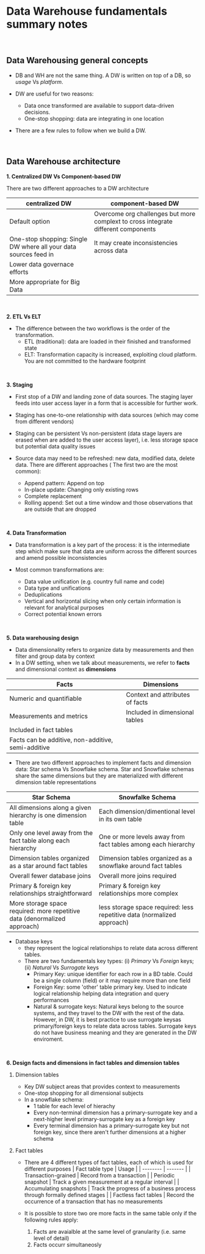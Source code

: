 # Data Warehouse fundamentals summary notes 

<p> <br>

## Data Warehousing general concepts 

* DB and WH are not the same thing. A DW is written on top of a DB, so *usage* Vs *platform*.
  
* DW are useful for two reasons:
    * Data once transformed are available to support data-driven decisions.
    * One-stop shopping: data are integrating in one location
      
* There are a few rules to follow when we build a DW.

<p> <br>

## Data Warehouse architecture 

**1. Centralized DW Vs Component-based DW**

There are two different approaches to a DW architecture

| centralized DW | component-based DW |
| -------- | ------- |
| Default option | Overcome org challenges but more complext to cross integrate different components |
| One-stop shopping: Single DW where all your data sources feed in  | It may create inconsistencies across data  |
| Lower data governace efforts | 
| More appropriate for Big Data | 

<p> <br>

**2. ETL Vs ELT**

* The difference between the two workflows is the order of the transformation.
    * ETL (traditional): data are loaded in their finished and transformed state
    * ELT: Transformation capacity is increased, exploiting cloud platform. You are not committed to the hardware footprint

<p> <br>
 
**3. Staging**

  * First stop of a DW and landing zone of data sources. The staging layer feeds into user access layer in a form that is accessible for further work.

  * Staging has one-to-one relationship with data sources (which may come from different vendors)
    
  * Staging can be persistent Vs non-persistent (data stage layers are erased when are added to the user access layer), i.e. less storage space but potential data quality issues

  *  Source data may need to be refreshed: new data, modified data, delete data. There are different approaches ( The first two are the most common):
      * Append pattern: Append on top
      * In-place update: Changing only existing rows 
      * Complete replacement
      * Rolling append: Set out a time window and those observations that are outside that are dropped
   
<p> <br>

**4. Data Transformation**

* Data transformation is a key part of the process: it is the intermediate step which make sure that data are uniform across the different sources and amend possible inconsistencies

* Most common transformations are:
    * Data value unification (e.g. country full name and code)
    * Data type and unifications
    * Deduplications
    * Vertical and horizontal slicing when only certain information is relevant for analytical purposes
    * Correct potential known errors

<p> <br>
 
**5. Data warehousing design**

* Data dimensionality refers to organize data by measurements and then filter and group data by context
* In a DW setting, when we talk about measurements, we refer to **facts** and dimensional context as **dimensions**
  
| Facts | Dimensions |
| -------- | ------- |
| Numeric and quantifiable| Context and attributes of facts |
| Measurements and metrics  | Included in dimensional tables  |
| Included in fact tables |
| Facts can be additive, non-additive, semi-additive |

* There are two different approaches to implement facts and dimension data: Star schema Vs Snowflake schema. Star and Snowflake schemas share
  the same dimensions but they are materialized with different dimension table representations  

| Star Schema | Snowfalke Schema |
| -------- | ------- |
| All dimensions along a given hierarchy is one dimension table | Each dimension/dimentional level in its own table |
| Only one level away from the fact table along each hierarchy | One or more levels away from fact tables among each hierarchy |
| Dimension tables organized as a star around fact tables | Dimension tables organized as a snowflake around fact tables |
| Overall fewer database joins | Overall more joins required |
| Primary & foreign key relationships straightforward | Primary & foreign key relationships more complex |
| More storage space required: more repetitive data (denormalized approach) | less storage space required: less repetitive data (normalized approach) |

* Database keys
  * they represent the logical relationships to relate data across different tables.
  * There are two fundamentals key types: (i) *Primary* Vs *Foreign* keys; (ii) *Natural* Vs *Surrogate* keys
    * Primary Key: unique identifier for each row in a BD table. Could be a single column (field) or it may require more than one field
    * Foreign Key: some 'other' table primary key. Used to indicate logical relationship helping data integration and query performances
    * Natural & surrogate keys: Natural keys belong to the source systems, and they travel to the DW with the rest of the data. However, in DW, it is best practice to       use surrogate keysas primary/foreign keys to relate data across tables. Surrogate keys do not have business meaning and they are generated in the DW enviroment.   

<p> <br>

**6. Design facts and dimensions in fact tables and dimension tables**

1. Dimension tables
    * Key DW subject areas that provides context to measurements
    * One-stop shopping for all dimensional subjects
    * In a snowflake schema:
      * 1 table for each level of hierachy
      * Every non-terminal dimension has a primary-surrogate key and a next-higher level primary-surrogate key as a foreign key
      * Every terminal dimension has a primary-surrogate key but not foreign key, since there aren't further dimensions at a higher schema
      
2. Fact tables
    * There are 4 different types of fact tables, each of which is used for different purposes
      | Fact table type | Usage |
      | -------- | ------- |
      | Transaction-grained | Record from a transaction |
      | Periodic snapshot | Track a given measurement at a regular interval  |
      | Accumulating snapshots | Track the progress of a business process through formally defined stages |
      | Factless fact tables | Record the occurrence of a transaction that has no measurements
    
    * It is possible to store two ore more facts in the same table only if the following rules apply:
      1. Facts are avaialble at the same level of granularity (i.e. same level of detail)
      2. Facts occurr simultaneosly 
